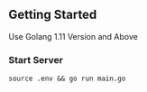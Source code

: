 ## Getting Started
Use Golang 1.11 Version and Above

### Start Server
```
source .env && go run main.go
```
